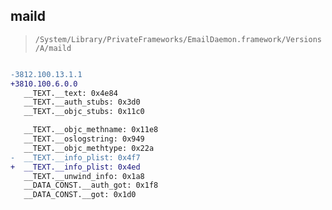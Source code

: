 ## maild

> `/System/Library/PrivateFrameworks/EmailDaemon.framework/Versions/A/maild`

```diff

-3812.100.13.1.1
+3810.100.6.0.0
   __TEXT.__text: 0x4e84
   __TEXT.__auth_stubs: 0x3d0
   __TEXT.__objc_stubs: 0x11c0

   __TEXT.__objc_methname: 0x11e8
   __TEXT.__oslogstring: 0x949
   __TEXT.__objc_methtype: 0x22a
-  __TEXT.__info_plist: 0x4f7
+  __TEXT.__info_plist: 0x4ed
   __TEXT.__unwind_info: 0x1a8
   __DATA_CONST.__auth_got: 0x1f8
   __DATA_CONST.__got: 0x1d0

```
